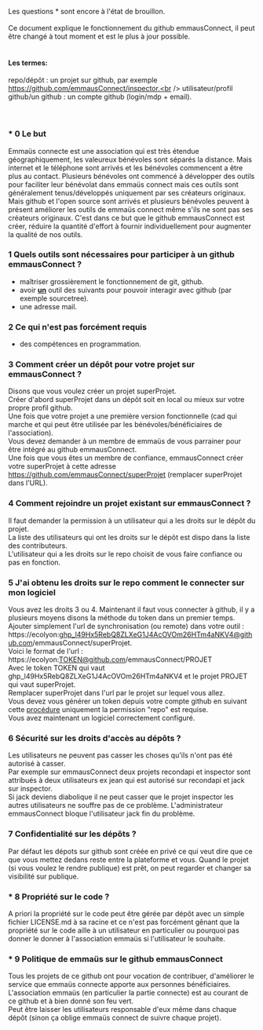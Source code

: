 Les questions * sont encore à l'état de brouillon.<br /><br />
Ce document explique le fonctionnement du github emmausConnect, il peut être changé à tout moment et est le plus à jour possible.
<br /><br />

#### Les termes:<br />
repo/dépôt : un projet sur github, par exemple https://github.com/emmausConnect/inspector.<br />
utilisateur/profil github/un github : un compte github (login/mdp + email).<br />
<br /><br />

### * 0 Le but
Emmaüs connecte est une association qui est très étendue géographiquement, les valeureux bénévoles sont séparés la distance. Mais internet et le téléphone sont arrivés et les bénévoles commencent a être plus au contact. Plusieurs bénévoles ont commencé à développer des outils pour faciliter leur bénévolat dans emmaüs connect mais ces outils sont généralement tenus/développés uniquement par ses créateurs originaux. Mais github et l'open source sont arrivés et plusieurs bénévoles peuvent à présent améliorer les outils de emmaüs connect même s'ils ne sont pas ses créateurs originaux. C'est dans ce but que le github emmausConnect est créer, réduire la quantité d'effort à fournir individuellement pour augmenter la qualité de nos outils.<br />


### 1 Quels outils sont nécessaires pour participer à un github emmausConnect ?
* maîtriser grossièrement le fonctionnement de git, github.
* avoir [**un**](https://git-scm.com/downloads/guis) outil des suivants pour pouvoir interagir avec github (par exemple sourcetree).
* une adresse mail.

### 2 Ce qui n'est pas forcément requis
* des compétences en programmation.

### 3 Comment créer un dépôt pour votre projet sur emmausConnect ?
Disons que vous voulez créer un projet superProjet.<br />
Créer d'abord superProjet dans un dépôt soit en local ou mieux sur votre propre profil github.<br />
Une fois que votre projet a une première version fonctionnelle (cad qui marche et qui peut être utilisée par les bénévoles/bénéficiaires de l'association).<br />
Vous devez demander à un membre de emmaüs de vous parrainer pour être intégré au github emmausConnect.<br />
Une fois que vous êtes un membre de confiance, emmausConnect créer votre superProjet à cette adresse https://github.com/emmausConnect/superProjet (remplacer superProjet dans l'URL).<br />

### 4 Comment rejoindre un projet existant sur emmausConnect ?
Il faut demander la permission à un utilisateur qui a les droits sur le dépôt du projet.<br />
La liste des utilisateurs qui ont les droits sur le dépôt est dispo dans la liste des contributeurs.<br />
L'utilisateur qui a les droits sur le repo choisit de vous faire confiance ou pas en fonction.<br />

### 5 J'ai obtenu les droits sur le repo comment le connecter sur mon logiciel
Vous avez les droits 3 ou 4. Maintenant il faut vous connecter à github, il y a plusieurs moyens disons la méthode du token dans un premier temps.<br />
Ajouter simplement l'url de synchronisation (ou remote) dans votre outil : https://ecolyon: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@github.com/emmausConnect/superProjet.<br />
Voici le format de l'url : https://ecolyon:TOKEN@github.com/emmausConnect/PROJET<br />
Avec le token TOKEN qui vaut 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 et le projet PROJET qui vaut superProjet.<br />
Remplacer superProjet dans l'url par le projet sur lequel vous allez.<br />
Vous devez vous générer un token depuis votre compte github en suivant cette [procédure](https://docs.github.com/en/authentication/keeping-your-account-and-data-secure/creating-a-personal-access-token) uniquement la permission "repo" est requise.<br />
Vous avez maintenant un logiciel correctement configuré.

### 6 Sécurité sur les droits d'accès au dépôts ?
Les utilisateurs ne peuvent pas casser les choses qu'ils n'ont pas été autorisé à casser. <br />
Par exemple sur emmausConnect deux projets recondapi et inspector sont attribués à deux utilisateurs ex jean qui est autorisé sur recondapi et jack sur inspector.<br />
Si jack deviens diabolique il ne peut casser que le projet inspector les autres utilisateurs ne souffre pas de ce problème. L'administrateur emmausConnect bloque l'utilisateur jack fin du problème.

### 7 Confidentialité sur les dépôts ?
Par défaut les dépots sur github sont créée en privé ce qui veut dire que ce que vous mettez dedans reste entre la plateforme et vous. Quand le projet (si vous voulez le rendre publique) est prêt, on peut regarder et changer sa visibilité sur publique.

### * 8 Propriété sur le code ?
A priori la propriété sur le code peut être gérée par dépôt avec un simple fichier LICENSE.md à sa racine et ce n'est pas forcément gênant que la propriété sur le code aille à un utilisateur en particulier ou pourquoi pas donner le donner à l'association emmaüs si l'utilisateur le souhaite.

### * 9 Politique de emmaüs sur le github emmausConnect
Tous les projets de ce github ont pour vocation de contribuer, d'améliorer le service que emmaüs connecte apporte aux personnes bénéficiaires.<br />
L'association emmaüs (en particulier la partie connecte) est au courant de ce github et à bien donné son feu vert.<br />
Peut être laisser les utilisateurs responsable d'eux même dans chaque dépôt (sinon ça oblige emmaüs connect de suivre chaque projet).<br />
